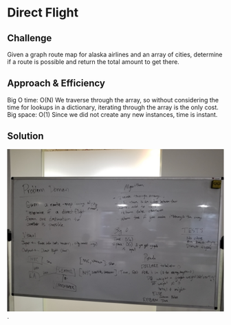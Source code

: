 # Direct Flight

## Challenge
Given a graph route map for alaska airlines and an array of cities, determine if a route is possible and return the total amount to get there.

## Approach & Efficiency

Big O time: O(N)
We traverse through the array, so without considering the time for lookups in a dictionary, iterating through the array is the only cost.
Big space: O(1)
Since we did not create any new instances, time is instant.

## Solution
![Tree Intersection](../../assets/direct_flight.jpg).